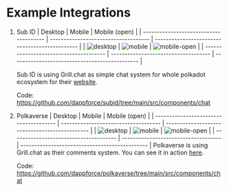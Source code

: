 # Example Integrations

1. Sub ID
   | Desktop | Mobile | Mobile (open) |
   | -------------------------------------- | ------------------------------------ | ---------------------------------------------- |
   | ![desktop](./images/subid/desktop.png) | ![mobile](./images/subid/mobile.png) | ![mobile-open](./images/subid/mobile-open.png) |
   | -------------------------------------- | ------------------------------------ | ---------------------------------------------- |

   Sub ID is using Grill.chat as simple chat system for whole polkadot ecosystem for their [website](https://subid.io).

   Code: <https://github.com/dappforce/subid/tree/main/src/components/chat>

2. Polkaverse
   | Desktop | Mobile | Mobile (open) |
   | -------------------------------------- | ------------------------------------ | ---------------------------------------------- |
   | ![desktop](./images/polkaverse/desktop.png) | ![mobile](./images/polkaverse/mobile.png) | ![mobile-open](./images/polkaverse/mobile-open.png) |
   | -------------------------------------- | ------------------------------------ | ---------------------------------------------- |
   Polkaverse is using Grill.chat as their comments system. You can see it in action [here](https://polkaverse.com).

   Code: <https://github.com/dappforce/polkaverse/tree/main/src/components/chat>
